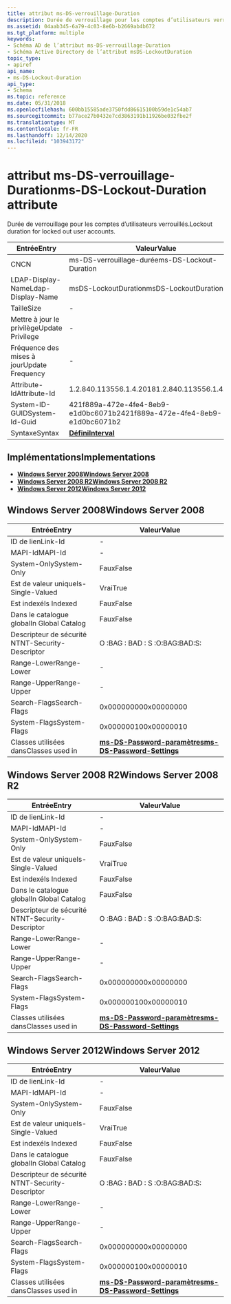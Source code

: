 ```yaml
---
title: attribut ms-DS-verrouillage-Duration
description: Durée de verrouillage pour les comptes d’utilisateurs verrouillés.
ms.assetid: 04aab345-6a79-4c03-8e6b-b2669ab4b672
ms.tgt_platform: multiple
keywords:
- Schéma AD de l’attribut ms-DS-verrouillage-Duration
- Schéma Active Directory de l’attribut msDS-LockoutDuration
topic_type:
- apiref
api_name:
- ms-DS-Lockout-Duration
api_type:
- Schema
ms.topic: reference
ms.date: 05/31/2018
ms.openlocfilehash: 600bb15585ade3750fdd86615100b59de1c54ab7
ms.sourcegitcommit: b77ace27b0432e7cd3863191b11926be032fbe2f
ms.translationtype: MT
ms.contentlocale: fr-FR
ms.lasthandoff: 12/14/2020
ms.locfileid: "103943172"
---
```

# <a name="ms-ds-lockout-duration-attribute"></a><span data-ttu-id="0453f-105">attribut ms-DS-verrouillage-Duration</span><span class="sxs-lookup"><span data-stu-id="0453f-105">ms-DS-Lockout-Duration attribute</span></span>

<span data-ttu-id="0453f-106">Durée de verrouillage pour les comptes d’utilisateurs verrouillés.</span><span class="sxs-lookup"><span data-stu-id="0453f-106">Lockout duration for locked out user accounts.</span></span>



| <span data-ttu-id="0453f-107">Entrée</span><span class="sxs-lookup"><span data-stu-id="0453f-107">Entry</span></span> | <span data-ttu-id="0453f-108">Valeur</span><span class="sxs-lookup"><span data-stu-id="0453f-108">Value</span></span> |
|-------------------|--------------------------------------|
| <span data-ttu-id="0453f-109">CN</span><span class="sxs-lookup"><span data-stu-id="0453f-109">CN</span></span>                | <span data-ttu-id="0453f-110">ms-DS-verrouillage-durée</span><span class="sxs-lookup"><span data-stu-id="0453f-110">ms-DS-Lockout-Duration</span></span>               |
| <span data-ttu-id="0453f-111">LDAP-Display-Name</span><span class="sxs-lookup"><span data-stu-id="0453f-111">Ldap-Display-Name</span></span> | <span data-ttu-id="0453f-112">msDS-LockoutDuration</span><span class="sxs-lookup"><span data-stu-id="0453f-112">msDS-LockoutDuration</span></span>                 |
| <span data-ttu-id="0453f-113">Taille</span><span class="sxs-lookup"><span data-stu-id="0453f-113">Size</span></span>              | \-                                   |
| <span data-ttu-id="0453f-114">Mettre à jour le privilège</span><span class="sxs-lookup"><span data-stu-id="0453f-114">Update Privilege</span></span>  | \-                                   |
| <span data-ttu-id="0453f-115">Fréquence des mises à jour</span><span class="sxs-lookup"><span data-stu-id="0453f-115">Update Frequency</span></span>  | \-                                   |
| <span data-ttu-id="0453f-116">Attribute-Id</span><span class="sxs-lookup"><span data-stu-id="0453f-116">Attribute-Id</span></span>      | <span data-ttu-id="0453f-117">1.2.840.113556.1.4.2018</span><span class="sxs-lookup"><span data-stu-id="0453f-117">1.2.840.113556.1.4.2018</span></span>              |
| <span data-ttu-id="0453f-118">System-ID-GUID</span><span class="sxs-lookup"><span data-stu-id="0453f-118">System-Id-Guid</span></span>    | <span data-ttu-id="0453f-119">421f889a-472e-4fe4-8eb9-e1d0bc6071b2</span><span class="sxs-lookup"><span data-stu-id="0453f-119">421f889a-472e-4fe4-8eb9-e1d0bc6071b2</span></span> |
| <span data-ttu-id="0453f-120">Syntaxe</span><span class="sxs-lookup"><span data-stu-id="0453f-120">Syntax</span></span>            | [<span data-ttu-id="0453f-121">**Défini**</span><span class="sxs-lookup"><span data-stu-id="0453f-121">**Interval**</span></span>](s-interval.md)       |



## <a name="implementations"></a><span data-ttu-id="0453f-122">Implémentations</span><span class="sxs-lookup"><span data-stu-id="0453f-122">Implementations</span></span>

-   [<span data-ttu-id="0453f-123">**Windows Server 2008**</span><span class="sxs-lookup"><span data-stu-id="0453f-123">**Windows Server 2008**</span></span>](#windows-server-2008)
-   [<span data-ttu-id="0453f-124">**Windows Server 2008 R2**</span><span class="sxs-lookup"><span data-stu-id="0453f-124">**Windows Server 2008 R2**</span></span>](#windows-server-2008-r2)
-   [<span data-ttu-id="0453f-125">**Windows Server 2012**</span><span class="sxs-lookup"><span data-stu-id="0453f-125">**Windows Server 2012**</span></span>](#windows-server-2012)

## <a name="windows-server-2008"></a><span data-ttu-id="0453f-126">Windows Server 2008</span><span class="sxs-lookup"><span data-stu-id="0453f-126">Windows Server 2008</span></span>



| <span data-ttu-id="0453f-127">Entrée</span><span class="sxs-lookup"><span data-stu-id="0453f-127">Entry</span></span> | <span data-ttu-id="0453f-128">Valeur</span><span class="sxs-lookup"><span data-stu-id="0453f-128">Value</span></span> |
|------------------------|-----------------------------------------------------------------------|
| <span data-ttu-id="0453f-129">ID de lien</span><span class="sxs-lookup"><span data-stu-id="0453f-129">Link-Id</span></span>                | \-                                                                    |
| <span data-ttu-id="0453f-130">MAPI-Id</span><span class="sxs-lookup"><span data-stu-id="0453f-130">MAPI-Id</span></span>                | \-                                                                    |
| <span data-ttu-id="0453f-131">System-Only</span><span class="sxs-lookup"><span data-stu-id="0453f-131">System-Only</span></span>            | <span data-ttu-id="0453f-132">Faux</span><span class="sxs-lookup"><span data-stu-id="0453f-132">False</span></span>                                                                 |
| <span data-ttu-id="0453f-133">Est de valeur unique</span><span class="sxs-lookup"><span data-stu-id="0453f-133">Is-Single-Valued</span></span>       | <span data-ttu-id="0453f-134">Vrai</span><span class="sxs-lookup"><span data-stu-id="0453f-134">True</span></span>                                                                  |
| <span data-ttu-id="0453f-135">Est indexé</span><span class="sxs-lookup"><span data-stu-id="0453f-135">Is Indexed</span></span>             | <span data-ttu-id="0453f-136">Faux</span><span class="sxs-lookup"><span data-stu-id="0453f-136">False</span></span>                                                                 |
| <span data-ttu-id="0453f-137">Dans le catalogue global</span><span class="sxs-lookup"><span data-stu-id="0453f-137">In Global Catalog</span></span>      | <span data-ttu-id="0453f-138">Faux</span><span class="sxs-lookup"><span data-stu-id="0453f-138">False</span></span>                                                                 |
| <span data-ttu-id="0453f-139">Descripteur de sécurité NT</span><span class="sxs-lookup"><span data-stu-id="0453f-139">NT-Security-Descriptor</span></span> | <span data-ttu-id="0453f-140">O :BAG : BAD : S :</span><span class="sxs-lookup"><span data-stu-id="0453f-140">O:BAG:BAD:S:</span></span>                                                          |
| <span data-ttu-id="0453f-141">Range-Lower</span><span class="sxs-lookup"><span data-stu-id="0453f-141">Range-Lower</span></span>            | \-                                                                    |
| <span data-ttu-id="0453f-142">Range-Upper</span><span class="sxs-lookup"><span data-stu-id="0453f-142">Range-Upper</span></span>            | \-                                                                    |
| <span data-ttu-id="0453f-143">Search-Flags</span><span class="sxs-lookup"><span data-stu-id="0453f-143">Search-Flags</span></span>           | <span data-ttu-id="0453f-144">0x00000000</span><span class="sxs-lookup"><span data-stu-id="0453f-144">0x00000000</span></span>                                                            |
| <span data-ttu-id="0453f-145">System-Flags</span><span class="sxs-lookup"><span data-stu-id="0453f-145">System-Flags</span></span>           | <span data-ttu-id="0453f-146">0x00000010</span><span class="sxs-lookup"><span data-stu-id="0453f-146">0x00000010</span></span>                                                            |
| <span data-ttu-id="0453f-147">Classes utilisées dans</span><span class="sxs-lookup"><span data-stu-id="0453f-147">Classes used in</span></span>        | [<span data-ttu-id="0453f-148">**ms-DS-Password-paramètres**</span><span class="sxs-lookup"><span data-stu-id="0453f-148">**ms-DS-Password-Settings**</span></span>](c-msds-passwordsettings.md)<br/> |



## <a name="windows-server-2008-r2"></a><span data-ttu-id="0453f-149">Windows Server 2008 R2</span><span class="sxs-lookup"><span data-stu-id="0453f-149">Windows Server 2008 R2</span></span>



| <span data-ttu-id="0453f-150">Entrée</span><span class="sxs-lookup"><span data-stu-id="0453f-150">Entry</span></span> | <span data-ttu-id="0453f-151">Valeur</span><span class="sxs-lookup"><span data-stu-id="0453f-151">Value</span></span> |
|------------------------|-----------------------------------------------------------------------|
| <span data-ttu-id="0453f-152">ID de lien</span><span class="sxs-lookup"><span data-stu-id="0453f-152">Link-Id</span></span>                | \-                                                                    |
| <span data-ttu-id="0453f-153">MAPI-Id</span><span class="sxs-lookup"><span data-stu-id="0453f-153">MAPI-Id</span></span>                | \-                                                                    |
| <span data-ttu-id="0453f-154">System-Only</span><span class="sxs-lookup"><span data-stu-id="0453f-154">System-Only</span></span>            | <span data-ttu-id="0453f-155">Faux</span><span class="sxs-lookup"><span data-stu-id="0453f-155">False</span></span>                                                                 |
| <span data-ttu-id="0453f-156">Est de valeur unique</span><span class="sxs-lookup"><span data-stu-id="0453f-156">Is-Single-Valued</span></span>       | <span data-ttu-id="0453f-157">Vrai</span><span class="sxs-lookup"><span data-stu-id="0453f-157">True</span></span>                                                                  |
| <span data-ttu-id="0453f-158">Est indexé</span><span class="sxs-lookup"><span data-stu-id="0453f-158">Is Indexed</span></span>             | <span data-ttu-id="0453f-159">Faux</span><span class="sxs-lookup"><span data-stu-id="0453f-159">False</span></span>                                                                 |
| <span data-ttu-id="0453f-160">Dans le catalogue global</span><span class="sxs-lookup"><span data-stu-id="0453f-160">In Global Catalog</span></span>      | <span data-ttu-id="0453f-161">Faux</span><span class="sxs-lookup"><span data-stu-id="0453f-161">False</span></span>                                                                 |
| <span data-ttu-id="0453f-162">Descripteur de sécurité NT</span><span class="sxs-lookup"><span data-stu-id="0453f-162">NT-Security-Descriptor</span></span> | <span data-ttu-id="0453f-163">O :BAG : BAD : S :</span><span class="sxs-lookup"><span data-stu-id="0453f-163">O:BAG:BAD:S:</span></span>                                                          |
| <span data-ttu-id="0453f-164">Range-Lower</span><span class="sxs-lookup"><span data-stu-id="0453f-164">Range-Lower</span></span>            | \-                                                                    |
| <span data-ttu-id="0453f-165">Range-Upper</span><span class="sxs-lookup"><span data-stu-id="0453f-165">Range-Upper</span></span>            | \-                                                                    |
| <span data-ttu-id="0453f-166">Search-Flags</span><span class="sxs-lookup"><span data-stu-id="0453f-166">Search-Flags</span></span>           | <span data-ttu-id="0453f-167">0x00000000</span><span class="sxs-lookup"><span data-stu-id="0453f-167">0x00000000</span></span>                                                            |
| <span data-ttu-id="0453f-168">System-Flags</span><span class="sxs-lookup"><span data-stu-id="0453f-168">System-Flags</span></span>           | <span data-ttu-id="0453f-169">0x00000010</span><span class="sxs-lookup"><span data-stu-id="0453f-169">0x00000010</span></span>                                                            |
| <span data-ttu-id="0453f-170">Classes utilisées dans</span><span class="sxs-lookup"><span data-stu-id="0453f-170">Classes used in</span></span>        | [<span data-ttu-id="0453f-171">**ms-DS-Password-paramètres**</span><span class="sxs-lookup"><span data-stu-id="0453f-171">**ms-DS-Password-Settings**</span></span>](c-msds-passwordsettings.md)<br/> |



## <a name="windows-server-2012"></a><span data-ttu-id="0453f-172">Windows Server 2012</span><span class="sxs-lookup"><span data-stu-id="0453f-172">Windows Server 2012</span></span>



| <span data-ttu-id="0453f-173">Entrée</span><span class="sxs-lookup"><span data-stu-id="0453f-173">Entry</span></span> | <span data-ttu-id="0453f-174">Valeur</span><span class="sxs-lookup"><span data-stu-id="0453f-174">Value</span></span> |
|------------------------|-----------------------------------------------------------------------|
| <span data-ttu-id="0453f-175">ID de lien</span><span class="sxs-lookup"><span data-stu-id="0453f-175">Link-Id</span></span>                | \-                                                                    |
| <span data-ttu-id="0453f-176">MAPI-Id</span><span class="sxs-lookup"><span data-stu-id="0453f-176">MAPI-Id</span></span>                | \-                                                                    |
| <span data-ttu-id="0453f-177">System-Only</span><span class="sxs-lookup"><span data-stu-id="0453f-177">System-Only</span></span>            | <span data-ttu-id="0453f-178">Faux</span><span class="sxs-lookup"><span data-stu-id="0453f-178">False</span></span>                                                                 |
| <span data-ttu-id="0453f-179">Est de valeur unique</span><span class="sxs-lookup"><span data-stu-id="0453f-179">Is-Single-Valued</span></span>       | <span data-ttu-id="0453f-180">Vrai</span><span class="sxs-lookup"><span data-stu-id="0453f-180">True</span></span>                                                                  |
| <span data-ttu-id="0453f-181">Est indexé</span><span class="sxs-lookup"><span data-stu-id="0453f-181">Is Indexed</span></span>             | <span data-ttu-id="0453f-182">Faux</span><span class="sxs-lookup"><span data-stu-id="0453f-182">False</span></span>                                                                 |
| <span data-ttu-id="0453f-183">Dans le catalogue global</span><span class="sxs-lookup"><span data-stu-id="0453f-183">In Global Catalog</span></span>      | <span data-ttu-id="0453f-184">Faux</span><span class="sxs-lookup"><span data-stu-id="0453f-184">False</span></span>                                                                 |
| <span data-ttu-id="0453f-185">Descripteur de sécurité NT</span><span class="sxs-lookup"><span data-stu-id="0453f-185">NT-Security-Descriptor</span></span> | <span data-ttu-id="0453f-186">O :BAG : BAD : S :</span><span class="sxs-lookup"><span data-stu-id="0453f-186">O:BAG:BAD:S:</span></span>                                                          |
| <span data-ttu-id="0453f-187">Range-Lower</span><span class="sxs-lookup"><span data-stu-id="0453f-187">Range-Lower</span></span>            | \-                                                                    |
| <span data-ttu-id="0453f-188">Range-Upper</span><span class="sxs-lookup"><span data-stu-id="0453f-188">Range-Upper</span></span>            | \-                                                                    |
| <span data-ttu-id="0453f-189">Search-Flags</span><span class="sxs-lookup"><span data-stu-id="0453f-189">Search-Flags</span></span>           | <span data-ttu-id="0453f-190">0x00000000</span><span class="sxs-lookup"><span data-stu-id="0453f-190">0x00000000</span></span>                                                            |
| <span data-ttu-id="0453f-191">System-Flags</span><span class="sxs-lookup"><span data-stu-id="0453f-191">System-Flags</span></span>           | <span data-ttu-id="0453f-192">0x00000010</span><span class="sxs-lookup"><span data-stu-id="0453f-192">0x00000010</span></span>                                                            |
| <span data-ttu-id="0453f-193">Classes utilisées dans</span><span class="sxs-lookup"><span data-stu-id="0453f-193">Classes used in</span></span>        | [<span data-ttu-id="0453f-194">**ms-DS-Password-paramètres**</span><span class="sxs-lookup"><span data-stu-id="0453f-194">**ms-DS-Password-Settings**</span></span>](c-msds-passwordsettings.md)<br/> |



 

 





